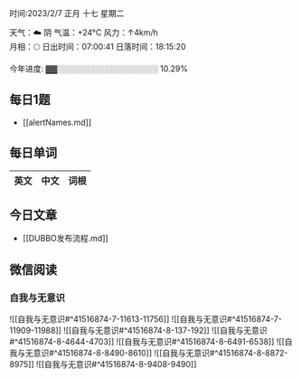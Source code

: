 

时间:2023/2/7 正月 十七 星期二

天气：☁️   阴 气温：+24°C 风力：↑4km/h  
月相：🌕 日出时间：07:00:41 日落时间：18:15:20

今年进度: ▓▓░░░░░░░░░░░░░░░░░░ 10.29%


## 每日1题

- [[alertNames.md]]

## 每日单词

| 英文       | 中文       |词根|
| ---------- | ---------- | ---|


## 今日文章

- [[DUBBO发布流程.md]]

## 微信阅读

<!-- start of weread -->

### 自我与无意识
![[自我与无意识#^41516874-7-11613-11756]]
![[自我与无意识#^41516874-7-11909-11988]]
![[自我与无意识#^41516874-8-137-192]]
![[自我与无意识#^41516874-8-4644-4703]]
![[自我与无意识#^41516874-8-6491-6538]]
![[自我与无意识#^41516874-8-8490-8610]]
![[自我与无意识#^41516874-8-8872-8975]]
![[自我与无意识#^41516874-8-9408-9490]]

<!-- end of weread -->

